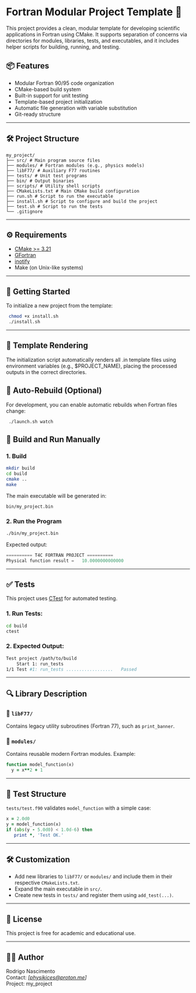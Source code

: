 # Fortran Modular Project Template 🚀

This project provides a clean, modular template for developing scientific applications in Fortran using CMake. It supports separation of concerns via directories for modules, libraries, tests, and executables, and it includes helper scripts for building, running, and testing.

## 📦 Features

- Modular Fortran 90/95 code organization
- CMake-based build system
- Built-in support for unit testing
- Template-based project initialization
- Automatic file generation with variable substitution
- Git-ready structure

---
## 🛠 Project Structure
```
my_project/
├── src/ # Main program source files
├── modules/ # Fortran modules (e.g., physics models)
├── libF77/ # Auxiliary F77 routines
├── tests/ # Unit test programs
├── bin/ # Output binaries
├── scripts/ # Utility shell scripts
├── CMakeLists.txt # Main CMake build configuration
├── run.sh # Script to run the executable
├── install.sh # Script to configure and build the project
├── test.sh # Script to run the tests
└── .gitignore
```
---

## ⚙️ Requirements

- [CMake >= 3.21](https://cmake.org/download/)
- [GFortran](https://gcc.gnu.org/fortran/)
- [inotify](https://man7.org/linux/man-pages/man7/inotify.7.html)
- Make (on Unix-like systems)

---

## 🚀 Getting Started

To initialize a new project from the template:

```bash
 chmod +x install.sh
 ./install.sh
```

---
## 📄 Template Rendering

The initialization script automatically renders all .in template files using environment variables (e.g., $PROJECT_NAME), placing the processed outputs in the correct directories.

## 🔄 Auto-Rebuild (Optional)

For development, you can enable automatic rebuilds when Fortran files change:

```
 ./launch.sh watch
```

## 🚀 Build and Run Manually

### 1. Build

```bash
mkdir build
cd build
cmake ..
make
```

The main executable will be generated in:

```
bin/my_project.bin
```

### 2. Run the Program

```bash
./bin/my_project.bin
```

Expected output:

```kotlin
========== T4C FORTRAN PROJECT ==========
Physical function result =   10.0000000000000
```

---

## ✅ Tests

This project uses [CTest](https://cmake.org/cmake/help/latest/manual/ctest.1.html) for automated testing.

### 1. Run Tests:

```bash
cd build
ctest
```

### 2. Expected Output:

```bash
Test project /path/to/build
    Start 1: run_tests
1/1 Test #1: run_tests ..................   Passed
```

---

## 🔍 Library Description

### 🔧 `libF77/`

Contains legacy utility subroutines (Fortran 77), such as `print_banner`.

### 📐 `modules/`

Contains reusable modern Fortran modules. Example:

```fortran
function model_function(x)
  y = x**2 + 1
```

---

## 🧪 Test Structure

`tests/test.f90` validates `model_function` with a simple case:

```fortran
x = 2.0d0
y = model_function(x)
if (abs(y - 5.0d0) < 1.0d-6) then
   print *, 'Test OK.'
```

---

## 🛠️ Customization

- Add new libraries to `libF77/` or `modules/` and include them in their respective `CMakeLists.txt`.
- Expand the main executable in `src/`.
- Create new tests in `tests/` and register them using `add_test(...)`.

---

## 📄 License

This project is free for academic and educational use.

---

## 👨‍🔬 Author

Rodrigo Nascimento  
Contact: _[physikices@proton.me]_  
Project: my_project
